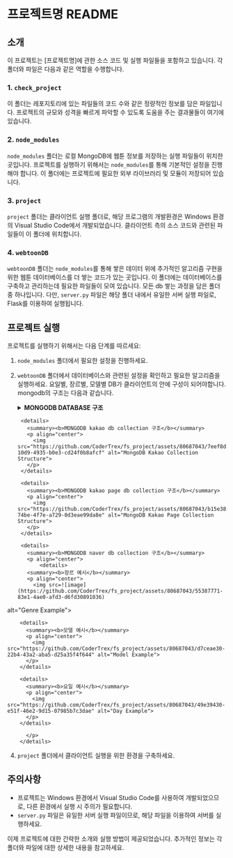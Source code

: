 # 프로젝트명 README

## 소개
이 프로젝트는 [프로젝트명]에 관한 소스 코드 및 실행 파일들을 포함하고 있습니다. 각 폴더와 파일은 다음과 같은 역할을 수행합니다.

### 1. `check_project`
이 폴더는 레포지토리에 있는 파일들의 코드 수와 같은 정량적인 정보를 담은 파일입니다. 프로젝트의 규모와 성격을 빠르게 파악할 수 있도록 도움을 주는 결과물들이 여기에 있습니다.

### 2. `node_modules`
`node_modules` 폴더는 로컬 MongoDB에 웹툰 정보를 저장하는 실행 파일들이 위치한 곳입니다. 프로젝트를 실행하기 위해서는 `node_modules`를 통해 기본적인 설정을 진행해야 합니다. 이 폴더에는 프로젝트에 필요한 외부 라이브러리 및 모듈이 저장되어 있습니다.

### 3. `project`
`project` 폴더는 클라이언트 실행 폴더로, 해당 프로그램의 개발환경은 Windows 환경의 Visual Studio Code에서 개발되었습니다. 클라이언트 측의 소스 코드와 관련된 파일들이 이 폴더에 위치합니다.

### 4. `webtoonDB`
`webtoonDB` 폴더는 `node_modules`를 통해 쌓은 데이터 위에 추가적인 알고리즘 구현을 위한 웹툰 데이터베이스를 더 쌓는 코드가 있는 곳입니다. 이 폴더에는 데이터베이스를 구축하고 관리하는데 필요한 파일들이 모여 있습니다. 모든 db 쌓는 과정을 담은 폴더 중 하나입니다. 다만, `server.py` 파일은 해당 폴더 내에서 유일한 서버 실행 파일로, Flask를 이용하여 실행됩니다.

## 프로젝트 실행
프로젝트를 실행하기 위해서는 다음 단계를 따르세요:

1. `node_modules` 폴더에서 필요한 설정을 진행하세요.
2. `webtoonDB` 폴더에서 데이터베이스와 관련된 설정을 확인하고 필요한 알고리즘을 실행하세요. 요일별, 장르별, 모델별 DB가 클라이언트의 안에 구성이 되어야합니다.
    mongodb의 구조는 다음과 같습니다.
        <details>
          <summary><b>MONGODB DATABASE 구조</b></summary>
          <p align="center">
            <img src="https://github.com/CoderTrex/fs_project/assets/80687043/d2c1645e-edea-4b9e-b1e1-90391edf1dce" alt="MongoDB Database Structure">
          </p>
        </details>
        
        <details>
          <summary><b>MONGODB kakao db collection 구조</b></summary>
          <p align="center">
            <img src="https://github.com/CoderTrex/fs_project/assets/80687043/7eef8df6-10d9-4935-b0e3-cd24f0b8afcf" alt="MongoDB Kakao Collection Structure">
          </p>
        </details>
        
        <details>
          <summary><b>MONGODB kakao page db collection 구조</b></summary>
          <p align="center">
            <img src="https://github.com/CoderTrex/fs_project/assets/80687043/b15e38e2-74be-4f7e-a729-0d3eae99da8e" alt="MongoDB Kakao Page Collection Structure">
          </p>
        </details>
        
        <details>
          <summary><b>MONGODB naver db collection 구조</b></summary>
          <p align="center">
              <details>
          <summary><b>장르 예시</b></summary>
          <p align="center">
            <img src=![image](https://github.com/CoderTrex/fs_project/assets/80687043/55387771-83e1-4ae0-afd3-d6fd30891036)
 alt="Genre Example">
          </p>
        </details>
        
        <details>
          <summary><b>모델 예시</b></summary>
          <p align="center">
            <img src="https://github.com/CoderTrex/fs_project/assets/80687043/d7ceae30-22b4-43a2-aba5-d25a35f4f644" alt="Model Example">
          </p>
        </details>
        
        <details>
          <summary><b>요일 예시</b></summary>
          <p align="center">
            <img src="https://github.com/CoderTrex/fs_project/assets/80687043/49e39430-e51f-46e2-9d15-07985b7c3dae" alt="Day Example">
          </p>
        </details>
            
          </p>
        </details>


4. `project` 폴더에서 클라이언트 실행을 위한 환경을 구축하세요.

## 주의사항
- 프로젝트는 Windows 환경에서 Visual Studio Code를 사용하여 개발되었으므로, 다른 환경에서 실행 시 주의가 필요합니다.
- `server.py` 파일은 유일한 서버 실행 파일이므로, 해당 파일을 이용하여 서버를 실행하세요.

이제 프로젝트에 대한 간략한 소개와 실행 방법이 제공되었습니다. 추가적인 정보는 각 폴더와 파일에 대한 상세한 내용을 참고하세요.
